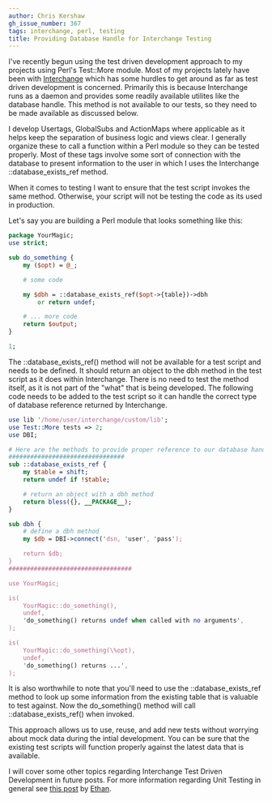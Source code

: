 ```yaml
---
author: Chris Kershaw
gh_issue_number: 367
tags: interchange, perl, testing
title: Providing Database Handle for Interchange Testing
---
```




I've recently begun using the test driven development approach to my projects using Perl's Test::More module. Most of my projects lately have been with [Interchange](http://www.icdevgroup.org) which has some hurdles to get around as far as test driven development is concerned. Primarily this is because Interchange runs as a daemon and provides some readily available utilites like the database handle. This method is not available to our tests, so they need to be made available as discussed below.

I develop Usertags, GlobalSubs and ActionMaps where applicable as it helps keep the separation of business logic and views clear. I generally organize these to call a function within a Perl module so they can be tested properly. Most of these tags involve some sort of connection with the database to present information to the user in which I uses the Interchange ::database_exists_ref method.

When it comes to testing I want to ensure that the test script invokes the same method. Otherwise, your script will not be testing the code as its used in production.

Let's say you are building a Perl module that looks something like this:

```perl
package YourMagic;
use strict;

sub do_something {
    my ($opt) = @_;

    # some code

    my $dbh = ::database_exists_ref($opt->{table})->dbh
        or return undef;

    # ... more code
    return $output;
}

1;
```

The ::database_exists_ref() method will not be available for a test script and needs to be defined. It should return an object to the dbh method in the test script as it does within Interchange. There is no need to test the method itself, as it is not part of the "what" that is being developed.  The following code needs to be added to the test script so it can handle the correct type of database reference returned by Interchange.

```perl
use lib '/home/user/interchange/custom/lib';
use Test::More tests => 2;
use DBI;

# Here are the methods to provide proper reference to our database handle
################################
sub ::database_exists_ref {
    my $table = shift;
    return undef if !$table;

    # return an object with a dbh method
    return bless({}, __PACKAGE__);
}

sub dbh {
    # define a dbh method
    my $db = DBI->connect('dsn, 'user', 'pass');

    return $db;
}
##################################

use YourMagic;

is(
    YourMagic::do_something(),
    undef,
    'do_something() returns undef when called with no arguments',
);

is(
    YourMagic::do_something(\%opt),
    undef,
    'do_something() returns ...',
);
```

It is also worthwhile to note that you'll need to use the ::database_exists_ref method to look up some information from the existing table that is valuable to test against. Now the do_something() method will call ::database_exists_ref() when invoked.

This approach allows us to use, reuse, and add new tests without worrying about mock data during the intial development. You can be sure that the existing test scripts will function properly against the latest data that is available. 

I will cover some other topics regarding Interchange Test Driven Development in future posts. For more information regarding Unit Testing in general see [this post](/blog/2010/06/23/getting-started-with-unit-testing) by [Ethan](http://www.blogger.com/profile/07543304949984321650).


